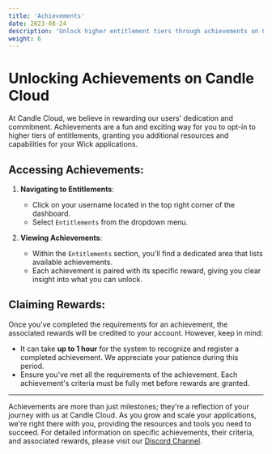```yaml
---
title: 'Achievements'
date: 2023-08-24
description: 'Unlock higher entitlement tiers through achievements on Candle Cloud.'
weight: 6
---
```


# Unlocking Achievements on Candle Cloud

At Candle Cloud, we believe in rewarding our users' dedication and commitment. Achievements are a fun and exciting way for you to opt-in to higher tiers of entitlements, granting you additional resources and capabilities for your Wick applications.

## Accessing Achievements:

1. **Navigating to Entitlements**:

   - Click on your username located in the top right corner of the dashboard.
   - Select `Entitlements` from the dropdown menu.

2. **Viewing Achievements**:
   - Within the `Entitlements` section, you'll find a dedicated area that lists available achievements.
   - Each achievement is paired with its specific reward, giving you clear insight into what you can unlock.

## Claiming Rewards:

Once you've completed the requirements for an achievement, the associated rewards will be credited to your account. However, keep in mind:

- It can take **up to 1 hour** for the system to recognize and register a completed achievement. We appreciate your patience during this period.
- Ensure you've met all the requirements of the achievement. Each achievement's criteria must be fully met before rewards are granted.

---

Achievements are more than just milestones; they're a reflection of your journey with us at Candle Cloud. As you grow and scale your applications, we're right there with you, providing the resources and tools you need to succeed. For detailed information on specific achievements, their criteria, and associated rewards, please visit our [Discord Channel](https://discord.gg/candle).
